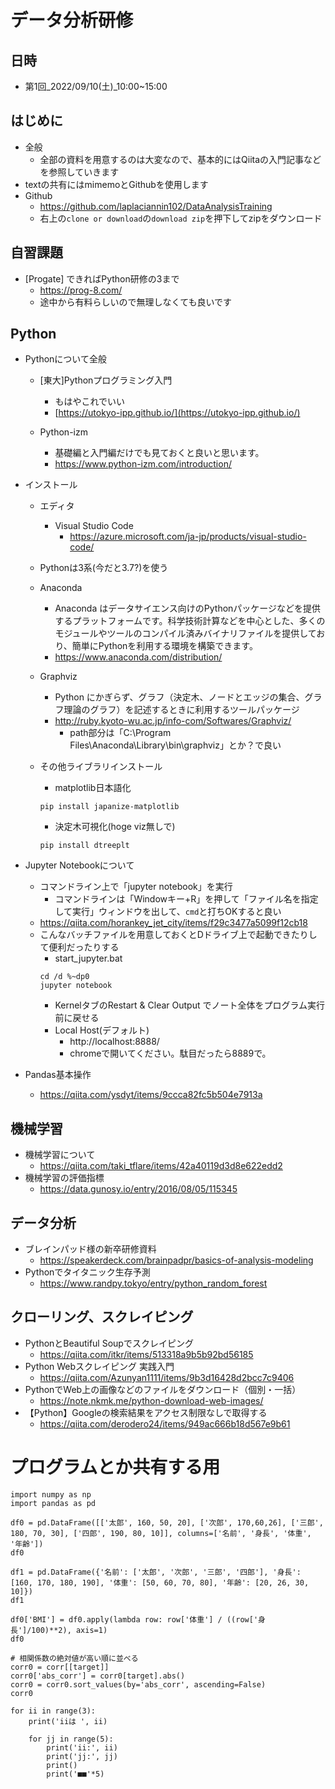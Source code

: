 # データ分析研修
## 日時
- 第1回_2022/09/10(土)_10:00~15:00

## はじめに
- 全般
  - 全部の資料を用意するのは大変なので、基本的にはQiitaの入門記事などを参照していきます
- textの共有にはmimemoとGithubを使用します
- Github
    - https://github.com/laplaciannin102/DataAnalysisTraining
    - 右上の```clone or download```の```download zip```を押下してzipをダウンロード

## 自習課題
- [Progate] できればPython研修の3まで
  - https://prog-8.com/
  - 途中から有料らしいので無理しなくても良いです

## Python
- Pythonについて全般
  - [東大]Pythonプログラミング入門
      - もはやこれでいい
      - [https://utokyo-ipp.github.io/](https://utokyo-ipp.github.io/)

  - Python-izm
    - 基礎編と入門編だけでも見ておくと良いと思います。
    - https://www.python-izm.com/introduction/

- インストール
  - エディタ
    - Visual Studio Code
      - https://azure.microsoft.com/ja-jp/products/visual-studio-code/
  - Pythonは3系(今だと3.7?)を使う
  - Anaconda
    - Anaconda はデータサイエンス向けのPythonパッケージなどを提供するプラットフォームです。科学技術計算などを中心とした、多くのモジュールやツールのコンパイル済みバイナリファイルを提供しており、簡単にPythonを利用する環境を構築できます。
    - https://www.anaconda.com/distribution/
  - Graphviz
    - Python にかぎらず、グラフ（決定木、ノードとエッジの集合、グラフ理論のグラフ）を記述するときに利用するツールパッケージ
    - http://ruby.kyoto-wu.ac.jp/info-com/Softwares/Graphviz/
      - path部分は「C:\Program Files\Anaconda\Library\bin\graphviz」とか？で良い

  - その他ライブラリインストール
    - matplotlib日本語化
    ```
    pip install japanize-matplotlib
    ```

    - 決定木可視化(hoge viz無しで)
    ```
    pip install dtreeplt
    ```

- Jupyter Notebookについて
  - コマンドライン上で「jupyter notebook」を実行
    - コマンドラインは「Windowキー+R」を押して「ファイル名を指定して実行」ウィンドウを出して、```cmd```と打ちOKすると良い
  - https://qiita.com/horankey_jet_city/items/f29c3477a5099f12cb18
  - こんなバッチファイルを用意しておくとDドライブ上で起動できたりして便利だったりする
    - start_jupyter.bat
    ```
    cd /d %~dp0
    jupyter notebook
    ```
    - KernelタブのRestart & Clear Output でノート全体をプログラム実行前に戻せる
    - Local Host(デフォルト)
      - http://localhost:8888/
      - chromeで開いてください。駄目だったら8889で。

- Pandas基本操作
  - https://qiita.com/ysdyt/items/9ccca82fc5b504e7913a

## 機械学習
- 機械学習について
  - https://qiita.com/taki_tflare/items/42a40119d3d8e622edd2
- 機械学習の評価指標
  - https://data.gunosy.io/entry/2016/08/05/115345

## データ分析
- ブレインパッド様の新卒研修資料
  - https://speakerdeck.com/brainpadpr/basics-of-analysis-modeling
- Pythonでタイタニック生存予測
  - https://www.randpy.tokyo/entry/python_random_forest

## クローリング、スクレイピング
- PythonとBeautiful Soupでスクレイピング
  - https://qiita.com/itkr/items/513318a9b5b92bd56185
- Python Webスクレイピング 実践入門
  - https://qiita.com/Azunyan1111/items/9b3d16428d2bcc7c9406
- PythonでWeb上の画像などのファイルをダウンロード（個別・一括）
  - https://note.nkmk.me/python-download-web-images/
- 【Python】Googleの検索結果をアクセス制限なしで取得する
  - https://qiita.com/derodero24/items/949ac666b18d567e9b61

# プログラムとか共有する用
```
import numpy as np
import pandas as pd
```
```
df0 = pd.DataFrame([['太郎', 160, 50, 20], ['次郎', 170,60,26], ['三郎', 180, 70, 30], ['四郎', 190, 80, 10]], columns=['名前', '身長', '体重', '年齢'])
df0
```
```
df1 = pd.DataFrame({'名前': ['太郎', '次郎', '三郎', '四郎'], '身長': [160, 170, 180, 190], '体重': [50, 60, 70, 80], '年齢': [20, 26, 30, 10]})
df1
```
```
df0['BMI'] = df0.apply(lambda row: row['体重'] / ((row['身長']/100)**2), axis=1)
df0
```
```
# 相関係数の絶対値が高い順に並べる
corr0 = corr[[target]]
corr0['abs_corr'] = corr0[target].abs()
corr0 = corr0.sort_values(by='abs_corr', ascending=False)
corr0
```

```
for ii in range(3):
    print('iiは ', ii)
    
    for jj in range(5):
        print('ii:', ii)
        print('jj:', jj)
        print()
        print('■■'*5)
```


